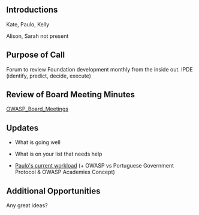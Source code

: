 ## Introductions

Kate, Paulo, Kelly

Alison, Sarah not present

## Purpose of Call

Forum to review Foundation development monthly from the inside out. IPDE
(identify, predict, decide, execute)

## Review of Board Meeting Minutes

[OWASP_Board_Meetings](OWASP_Board_Meetings "wikilink")

## Updates

  - What is going well

<!-- end list -->

  - What is on your list that needs help

<!-- end list -->

  - [Paulo's current workload](March_7,_2011/Paulo "wikilink") (+ OWASP
    vs Portuguese Government Protocol & OWASP Academies Concept)

## Additional Opportunities

Any great ideas?